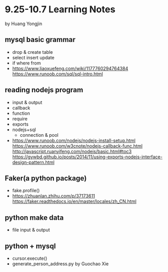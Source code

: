 # 9.25-10.7 Learning Notes 
by Huang Yongjin

## mysql basic grammar
+ drop & create table
+ select insert update
+ if where from
+ <https://www.liaoxuefeng.com/wiki/1177760294764384>
<https://www.runoob.com/sql/sql-intro.html>

## reading nodejs program 
+ input & output
+ callback
+ function
+ require
+ exports
+ nodejs+sql
  + connection & pool
+ <https://www.runoob.com/nodejs/nodejs-install-setup.html>
<https://www.runoob.com/w3cnote/nodejs-callback-func.html>
<http://javascript.ruanyifeng.com/nodejs/basic.html#toc3>
<https://gywbd.github.io/posts/2014/11/using-exports-nodejs-interface-design-pattern.html>

## Faker(a python package)
+ fake.profile()
+ <https://zhuanlan.zhihu.com/p/37173611>
<https://faker.readthedocs.io/en/master/locales/zh_CN.html>

## python make data
+ file input & output

## python + mysql
+ cursor.execute()
+ generate_person_address.py by Guochao Xie